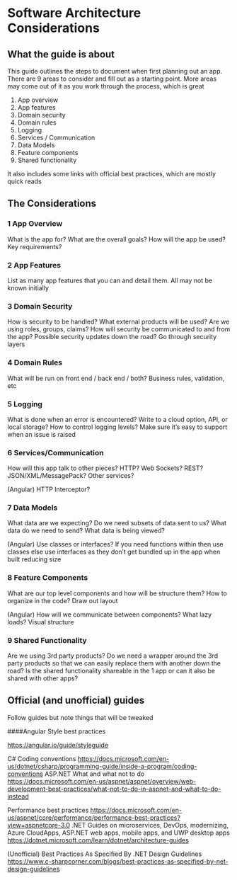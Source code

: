 # Software Architecture Considerations
## What the guide is about
This guide outlines the steps to document when first planning out an app. There are 9 areas to consider and fill out as a starting point. More areas may come out of it as you work through the process, which is great

1. App overview
2. App features
3. Domain security
4. Domain rules
5. Logging
6. Services / Communication
7. Data Models
8. Feature components
9. Shared functionality

It also includes some links with official best practices, which are mostly quick reads

## The Considerations
### 1 App Overview
What is the app for? What are the overall goals? How will the app be used? Key requirements?

### 2 App Features
List as many app features that you can and detail them. All may not be known initially

### 3 Domain Security
How is security to be handled? What external products will be used? Are we using roles, groups, claims? How will security be communicated to and from the app? Possible security updates down the road? Go through security layers
### 4 Domain Rules
What will be run on front end / back end / both? Business rules, validation, etc

### 5 Logging
What is done when an error is encountered? Write to a cloud option, API, or local storage? How to control logging levels? Make sure it’s easy to support when an issue is raised

### 6 Services/Communication
How will this app talk to other pieces? HTTP? Web Sockets? REST? JSON/XML/MessagePack? Other services?

(Angular) HTTP Interceptor?

### 7 Data Models
What data are we expecting? Do we need subsets of data sent to us? What data do we need to send? What data is being viewed? 

(Angular) Use classes or interfaces? If you need functions within then use classes else use interfaces as they don’t get bundled up in the app when built reducing size

### 8 Feature Components
What are our top level components and how will be structure them? How to organize in the code? Draw out layout	

(Angular) How will we communicate between components? What lazy loads? Visual structure

### 9 Shared Functionality
Are we using 3rd party products? Do we need a wrapper around the 3rd party products so that we can easily replace them with another down the road? Is the shared functionality shareable in the 1 app or can it also be shared with other apps?

## Official (and unofficial) guides
Follow guides but note things that will be tweaked

####Angular
Style best practices

https://angular.io/guide/styleguide

C#
Coding conventions
https://docs.microsoft.com/en-us/dotnet/csharp/programming-guide/inside-a-program/coding-conventions
ASP.NET
What and what not to do
https://docs.microsoft.com/en-us/aspnet/aspnet/overview/web-development-best-practices/what-not-to-do-in-aspnet-and-what-to-do-instead

Performance best practices
https://docs.microsoft.com/en-us/aspnet/core/performance/performance-best-practices?view=aspnetcore-3.0
.NET
Guides on microservices, DevOps, modernizing, Azure CloudApps, ASP.NET web apps, mobile apps, and UWP desktop apps
https://dotnet.microsoft.com/learn/dotnet/architecture-guides

(Unofficial) Best Practices As Specified By .NET Design Guidelines
https://www.c-sharpcorner.com/blogs/best-practices-as-specified-by-net-design-guidelines

